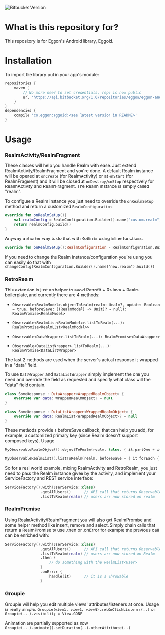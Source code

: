![Bitbucket Version](https://img.shields.io/badge/Version-1.2.10-brightgreen.svg)

# What is this repository for?

This repository is for Eggon's Android library, Eggoid. 

# Installation

To import the library put in your app's module: 
```gradle
repositories { 
    maven { 
        // No more need to set credentials, repo is now public
        url 'https://api.bitbucket.org/1.0/repositories/eggon/eggon-android-library/raw/master/maven-repo' 
    } 
} 
dependencies { 
    compile 'co.eggon:eggoid:<see latest version in README>'
}
```

# Usage
### RealmActivity/RealmFragment

These classes will help you handle Realm with ease. Just extend RealmActivity/RealmFragment and you're done.
A default Realm instance will be opened at `onCreate` (for RealmActivity) or at `onStart` (for RealmFragment) and it will be closed at `onDestroy/onStop` respectively for RealmActivity and RealmFragment.
The Realm instance is simply called "realm".

To configure a Realm instance you just need to override the `onRealmSetup` method and return a customized `RealmConfiguration`

```kotlin
override fun onRealmSetup(){
    val realmConfig = RealmConfiguration.Builder().name("custom.realm")
    return realmConfig.build()
}
```

Anyway a shorter way to do that with Kotlin is using inline functions:
```kotlin
override fun onRealmSetup():RealmConfiguration = RealmConfiguration.Builder().name("custom.realm").build()
```

If you need to change the Realm instance/configuration you're using you can easily do that with  `changeConfig(RealmConfiguration.Builder().name("new.realm").build())`

### RetroRealm

This extension is just an helper to avoid Retrofit + RxJava + Realm boilerplate, and currently there are 4 methods:

* `Observable<RealmModel>.objectToRealm(realm: Realm?, update: Boolean = true, beforeSave: ((RealmModel) -> Unit)? = null): RealmPromise<RealmModel>`

* `Observable<RealmList<RealmModel>>.listToRealm(...): RealmPromise<RealmList<RealmModel>>`

* `Observable<DataWrapper>.listToRealm(...): RealmPromise<DataWrapper>`

* `Observable<DataListWrapper>.listToRealm(...): RealmPromise<DataListWrapper>`

The last 2 methods are used when the server's actual response is wrapped in a "data" field.

To use `DataWrapper` and `DataListWrapper` simply implement the one you need and override the field as requested and specify what class will the "data" field contain.
```kotlin
class SomeResponse : DataWrapper<WrappedRealmObject> {
    override var data: WrappedRealmObject? = null
}
```
```kotlin
class SomeResponse : DataListWrapper<WrappedRealmObject> {
    override var data: RealmList<WrappedRealmObject>? = null
}
```

These methods provide a beforeSave callback, that can help you add, for example, a customized primary key (since Realm doesn't support composed keys).
Usage:
```kotlin
MyObservableRealmObject().objectToRealm(realm, false, { it.partOne + it.partTwo });

MyObservableRealmList().listToRealm(realm, beforeSave = { it.forEach { it.partOne + it.partTwo } });
```

So for a real world example, mixing RealmActivity and RetroRealm, you just need to pass the Realm instance given by the activity, and implement your ServiceFactory and REST service interface:

```kotlin
ServiceFactory().with(UserService::class)
                .getAllUsers()      // API call that returns Observable<RealmList<User>>
                .listToRealm(realm) // users are now stored on realm
```

### RealmPromise
Using RealmActivity/RealmFragment you will also get RealmPromise and some helper method like insert, remove and select. Simply chain calls that return a RealmPromise to use .then or .onError for example the previous call can be enriched with:

```kotlin
ServiceFactory().with(UserService::class)
                .getAllUsers()      // API call that returns Observable<RealmList<User>>
                .listToRealm(realm) // users are now stored on Realm
                .then {
                    // do something with the RealmList<User>
                }
                .onError {
                    handle(it)      // it is a Throwable
                }
```

### Groupie

Groupie will help you edit multiple views' attributes/listeners at once.
Usage is really simple:
`Groupie(view1, view2, viewN).setOnClickListener(..)`
or
`Groupie(...).visibility = View.GONE`

Animation are partially supported as now
`Groupie(...).animate().setDuration(..).otherAttribute(..)`